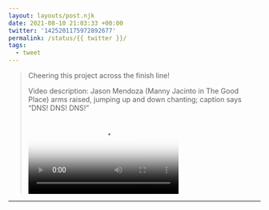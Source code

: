 ```yaml
---
layout: layouts/post.njk
date: 2021-08-10 21:03:33 +00:00
twitter: '1425201175972892677'
permalink: /status/{{ twitter }}/
tags: 
  - tweet
---
```


> Cheering this project across the finish line! 
> 
> <p class="sr-only">Video description: Jason Mendoza (Manny Jacinto in The Good Place) arms raised, jumping up and down chanting; caption says “DNS! DNS! DNS!”</p>
> 
> <video controls loop preload="metadata" poster="/img/E8dUrujVIAAKqkc.jpg"><source src="/img/1425201175972892677-E8dUrujVIAAKqkc.mp4">Your browser does not support the video tag.</video>

---
